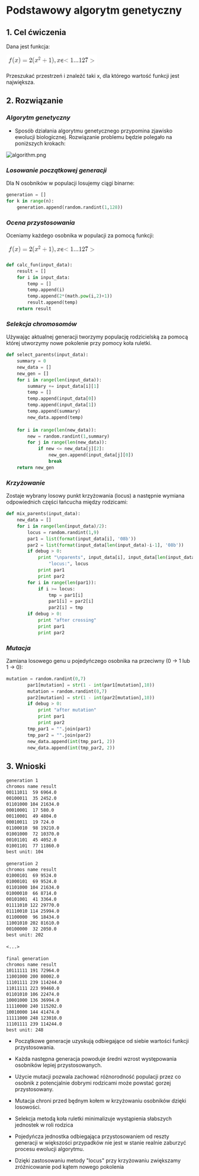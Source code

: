 # **Podstawowy algorytm genetyczny**
## **1. Cel ćwiczenia**
Dana jest funkcja:
<!-- $f(x) = 2(x^2+1), x$&#8712;$<1...127>$ -->
![algorithm.png](calc.png)

Przeszukać przestrzeń i znaleźć taki x, dla którego wartość funkcji jest największa.

## **2. Rozwiązanie**

### ***Algorytm genetyczny***
- Sposób działania algorytmu genetycznego przypomina zjawisko ewolucji biologicznej. Rozwiązanie problemu będzie polegało na poniższych krokach:

<!-- ```plantuml
@startuml
(*)  -down-> [Dla N osobników, wylosuj wartość funkcji f(x)] "Losowanie początkowej generacji"
-down-> [Sprawdź wartość funkcji f(x) dla każdego osobnika] "Ocena przystosowania"
If "Warunek zatrzymania \n(końcowa generacja)" then
-right-> [Tak] "Najlepszy chromosom"
-down-> [Zwróć najlepszego osobnika] (*)
else
-left-> [Nie] "Selekcja"
-left-> [Wybierz chromosomy metodą koła ruletki] "Krzyżowanie i mutacja"
-left-> [Pary chromosomów tworzą nowe pokolenie] "Ocena przystosowania"
@enduml
``` -->
![algorithm.png](algorithm.png)

### ***Losowanie początkowej generacji***
Dla N osobników w populacji losujemy ciągi binarne:  

```python
generation = []
for k in range(n):
    generation.append(random.randint(1,128))
```

<div class="page"/>

### ***Ocena przystosowania***
Oceniamy każdego osobnika w populacji za pomocą funkcji:
<!-- $f(x) = 2(x^2+1), x$&#8712;$<1...127>$   -->
![algorithm.png](calc.png)

```python
def calc_fun(input_data):
    result = []
    for i in input_data:
        temp = []
        temp.append(i)
        temp.append(2*(math.pow(i,2)+1))
        result.append(temp)
    return result
```

### ***Selekcja chromosomów***
Używając aktualnej generacji tworzymy populację rodzicielską za pomocą której utworzymy nowe pokolenie przy pomocy koła ruletki.  

```python
def select_parents(input_data):
    summary = 0
    new_data = []
    new_gen = []
    for i in range(len(input_data)):
        summary += input_data[i][1]
        temp = []
        temp.append(input_data[0])
        temp.append(input_data[1])
        temp.append(summary)
        new_data.append(temp)

    for i in range(len(new_data)):
        new = random.randint(1,summary)
        for j in range(len(new_data)):
            if new <= new_data[j][2]:
                new_gen.append(input_data[j][0])
                break
    return new_gen
```

<div class="page"/>

### ***Krzyżowanie***
Zostaje wybrany losowy punkt krzyżowania (locus) a następnie wymiana odpowiednich części łańcucha między rodzicami:

```python
def mix_parents(input_data):
    new_data = []
    for i in range(len(input_data)/2):
        locus = random.randint(1,9)
        par1 = list(format(input_data[i], '08b'))
        par2 = list(format(input_data[len(input_data)-i-1], '08b'))
        if debug > 0:
            print "\nparents", input_data[i], input_data[len(input_data)-i-1], \
                "locus:", locus
            print par1
            print par2
        for i in range(len(par1)):
            if i >= locus:
                tmp = par1[i]
                par1[i] = par2[i]
                par2[i] = tmp
        if debug > 0:
            print "after crossing"
            print par1
            print par2
```

### ***Mutacja***
Zamiana losowego genu u pojedyńczego osobnika na przeciwny (0 -> 1 lub 1 -> 0):

```python
mutation = random.randint(0,7)
        par1[mutation] = str(1 - int(par1[mutation],10))
        mutation = random.randint(0,7)
        par2[mutation] = str(1 - int(par2[mutation],10))
        if debug > 0:
            print "after mutation"
            print par1
            print par2
        tmp_par1 = "".join(par1)
        tmp_par2 = "".join(par2)
        new_data.append(int(tmp_par1, 2))
        new_data.append(int(tmp_par2, 2))
```

<div class="page"/>

## **3. Wnioski**

```
generation 1
chromos name result
00111011  59 6964.0
00100011  35 2452.0
01101000 104 21634.0
00010001  17 580.0
00110001  49 4804.0
00010011  19 724.0
01100010  98 19210.0
01001000  72 10370.0
00101101  45 4052.0
01001101  77 11860.0
best unit: 104

generation 2
chromos name result
01000101  69 9524.0
01000101  69 9524.0
01101000 104 21634.0
01000010  66 8714.0
00101001  41 3364.0
01111010 122 29770.0
01110010 114 25994.0
01100000  96 18434.0
11001010 202 81610.0
00100000  32 2050.0
best unit: 202

<...>

final generation
chromos name result
10111111 191 72964.0
11001000 200 80002.0
11101111 239 114244.0
11011111 223 99460.0
01101010 106 22474.0
10001000 136 36994.0
11110000 240 115202.0
10010000 144 41474.0
11111000 248 123010.0
11101111 239 114244.0
best unit: 248
```

<div class="page"/>

- Początkowe generacje uzyskują odbiegające od siebie wartości funkcji przystosowania.

- Każda następna generacja powoduje średni wzrost występowania osobników lepiej przystosowanych.

- Użycie mutacji pozwala zachować różnorodność populacji przez co osobnik z potencjalnie dobrymi rodzicami może powstać gorzej przystosowany.

- Mutacja chroni przed będnym kołem w krzyżowaniu osobników dzięki losowości.

- Selekcja metodą koła ruletki minimalizuje wystąpienia słabszych jednostek w roli rodzica

- Pojedyńcza jednostka odbiegająca przystosowaniem od reszty generacji w większości przypadków nie jest w stanie realnie zaburzyć procesu ewolucji algorytmu.

- Dzięki zastosowaniu metody "locus" przy krzyżowaniu zwiększamy zróżnicowanie pod kątem nowego pokolenia